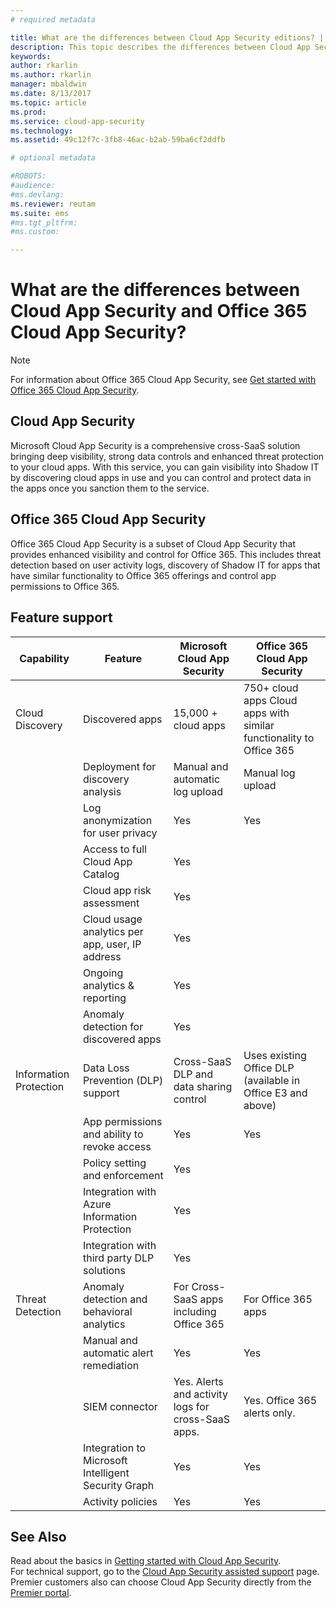 ```yaml
---
# required metadata

title: What are the differences between Cloud App Security editions? | Microsoft Docs
description: This topic describes the differences between Cloud App Security and Office 365 Cloud App Security.
keywords:
author: rkarlin
ms.author: rkarlin
manager: mbaldwin
ms.date: 8/13/2017
ms.topic: article
ms.prod:
ms.service: cloud-app-security
ms.technology:
ms.assetid: 49c12f7c-3fb8-46ac-b2ab-59ba6cf2ddfb

# optional metadata

#ROBOTS:
#audience:
#ms.devlang:
ms.reviewer: reutam
ms.suite: ems
#ms.tgt_pltfrm:
#ms.custom:

---
```

# What are the differences between Cloud App Security and Office 365 Cloud App Security?

> [!NOTE]
> For information about Office 365 Cloud App Security, see [Get started with Office 365 Cloud App Security](https://support.office.com/article/Get-started-with-Advanced-Management-Security-d9ee4d67-f2b3-42b4-9c9e-c4529904990a).

## Cloud App Security 

Microsoft Cloud App Security is a comprehensive cross-SaaS solution bringing deep visibility, strong data controls and enhanced threat protection to your cloud apps. With this service, you can gain visibility into Shadow IT by discovering cloud apps in use and you can control and protect data in the apps once you sanction them to the service. 

## Office 365 Cloud App Security

Office 365 Cloud App Security is a subset of Cloud App Security that provides enhanced visibility and control for Office 365. This includes threat detection based on user activity logs, discovery of Shadow IT for apps that have similar functionality to Office 365 offerings and control app permissions to Office 365.

## Feature support

|Capability|Feature|Microsoft Cloud App Security|Office 365 Cloud App Security|
|----|----|----|----|
|Cloud Discovery|Discovered apps |15,000 + cloud apps  |750+ cloud apps Cloud apps with similar functionality to Office 365|
||Deployment for discovery analysis|Manual and automatic log upload|Manual log upload|
||Log anonymization for user privacy|Yes|Yes|
||Access to full Cloud App Catalog|Yes||
||Cloud app risk assessment|Yes||
||Cloud usage analytics per app, user, IP address|Yes||
||Ongoing analytics & reporting|Yes||
||Anomaly detection for discovered apps|Yes||
|Information Protection|Data Loss Prevention (DLP) support|Cross-SaaS DLP and data sharing control|Uses existing Office DLP (available in Office E3 and above)|
||App permissions and ability to revoke access|Yes|Yes|
||Policy setting and enforcement|Yes||
||Integration with Azure Information Protection |Yes||
||Integration with third party DLP solutions|Yes||
|Threat Detection|Anomaly detection and behavioral analytics|For Cross-SaaS apps including Office 365|For Office 365 apps |
||Manual and automatic alert remediation|Yes|Yes|
||SIEM connector|Yes. Alerts and activity logs for cross-SaaS apps.|Yes. Office 365 alerts only.|
||Integration to Microsoft Intelligent Security Graph|Yes|Yes|
||Activity policies|Yes|Yes|


## See Also  

Read about the basics in [Getting started with Cloud App Security](getting-started-with-cloud-app-security.md).    
For technical support, go to the [Cloud App Security assisted support](http://support.microsoft.com/oas/default.aspx?prid=16031) page.   
Premier customers also can choose Cloud App Security directly from the [Premier portal](https://premier.microsoft.com/).   

